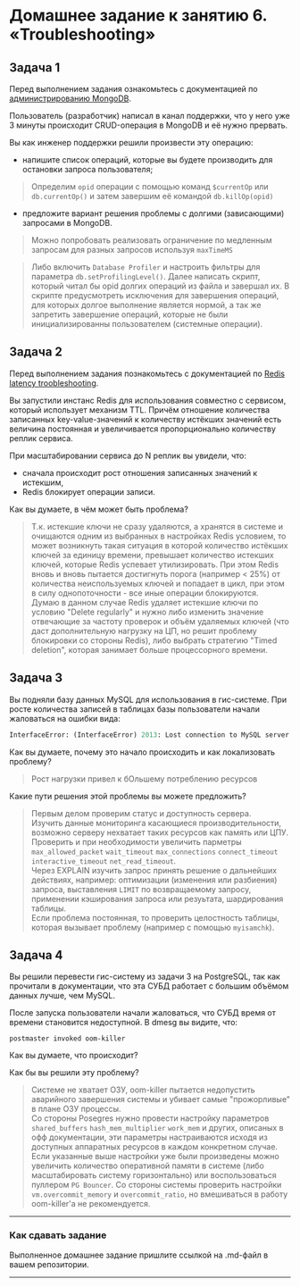 # Домашнее задание к занятию 6. «Troubleshooting»

## Задача 1

Перед выполнением задания ознакомьтесь с документацией по [администрированию MongoDB](https://docs.mongodb.com/manual/administration/).

Пользователь (разработчик) написал в канал поддержки, что у него уже 3 минуты происходит CRUD-операция в MongoDB и её 
нужно прервать. 

Вы как инженер поддержки решили произвести эту операцию:

- напишите список операций, которые вы будете производить для остановки запроса пользователя;

> Определим `opid` операции с помощью команд  `$currentOp` или `db.currentOp()` и затем завершим её командой `db.killOp(opid)`

- предложите вариант решения проблемы с долгими (зависающими) запросами в MongoDB.

> Можно попробовать реализовать ограничение по медленным запросам для разных запросов используя `maxTimeMS`

> Либо включить `Database Profiler` и настроить фильтры для параметра `db.setProfilingLevel()`. Далее написать скрипт, который читал бы opid долгих операций из файла и завершал их. В скрипте предусмотреть исключения для завершения операций, для которых долгое выполнение является нормой, а так же запретить завершение операций, которые не были инициализированны пользователем (системные операции).

## Задача 2

Перед выполнением задания познакомьтесь с документацией по [Redis latency troobleshooting](https://redis.io/topics/latency).

Вы запустили инстанс Redis для использования совместно с сервисом, который использует механизм TTL. 
Причём отношение количества записанных key-value-значений к количеству истёкших значений есть величина постоянная и
увеличивается пропорционально количеству реплик сервиса. 

При масштабировании сервиса до N реплик вы увидели, что:

- сначала происходит рост отношения записанных значений к истекшим,
- Redis блокирует операции записи.

Как вы думаете, в чём может быть проблема?
 
> Т.к. истекшие ключи не сразу удаляются, а хранятся в системе и очищаются одним из выбранных в настройках Redis условием, то может возникнуть такая ситуация в которой количество истёкших ключей за единицу времени, превышает количество истекших ключей, которые Redis успевает утилизировать. При этом Redis вновь и вновь пытается достигнуть порога (например < 25%) от количества неиспользуемых ключей и попадает в цикл, при этом в силу однопоточности - все иные операции блокируются.  
> Думаю в данном случае Redis удаляет истекшие ключи по условию "Delete regularly" и нужно либо изменить значение отвечающие за частоту проверок и объём удаляемых ключей (что даст дополнительную нагрузку на ЦП, но решит проблему блокировки со стороны Redis), либо выбрать стратегию "Timed deletion", которая занимает больше процессорного времени.

## Задача 3

Вы подняли базу данных MySQL для использования в гис-системе. При росте количества записей в таблицах базы
пользователи начали жаловаться на ошибки вида:
```python
InterfaceError: (InterfaceError) 2013: Lost connection to MySQL server during query u'SELECT..... '
```

Как вы думаете, почему это начало происходить и как локализовать проблему?

> Рост нагрузки привел к бОльшему потреблению ресурсов

Какие пути решения этой проблемы вы можете предложить?

> Первым делом проверим статус и доступность сервера.  
> Изучить данные мониторинга касающиеся производительности, возможно серверу нехватает таких ресурсов как память или ЦПУ.  
> Проверить и при необходимости увеличить парметры `max_allowed_packet` `wait_timeout` `max_connections` `connect_timeout` `interactive_timeout` `net_read_timeout`.  
> Через EXPLAIN изучить запрос принять решение о дальнейших действиях, например: оптимизации (изменения или разбиения) запроса, выставления `LIMIT` по возвращаемому запросу, применении кэширования запроса или резуьтата, шардирования таблицы.  
> Если проблема постоянная, то проверить целостность таблицы, которая вызывает проблему (например с помощью `myisamchk`).  



## Задача 4


Вы решили перевести гис-систему из задачи 3 на PostgreSQL, так как прочитали в документации, что эта СУБД работает с 
большим объёмом данных лучше, чем MySQL.

После запуска пользователи начали жаловаться, что СУБД время от времени становится недоступной. В dmesg вы видите, что:

`postmaster invoked oom-killer`

Как вы думаете, что происходит?

Как бы вы решили эту проблему?

> Системе не хватает ОЗУ, oom-killer пытается недопустить аварийного завершения системы и убивает самые "прожорливые" в плане ОЗУ процессы.  
> Со стороны Posеgres нужно провести настройку параметров `shared_buffers` `hash_mem_multiplier` `work_mem` и других, описаных в офф документации, эти параметры настраиваются исходя из доступных аппаратных ресурсов в каждом конкретном случае.
> Если указанные выше настройки уже были произведены можно увеличить количество оперативной памяти в системе (либо масштабировать систему горизонтально) или воспользоваться пуллером `PG Bouncer`. 
> Со стороны системы проверить настройки `vm.overcommit_memory` и `overcommit_ratio`, но вмешиваться в работу oom-killer'a не рекомендуется.


---

### Как cдавать задание

Выполненное домашнее задание пришлите ссылкой на .md-файл в вашем репозитории.

---

